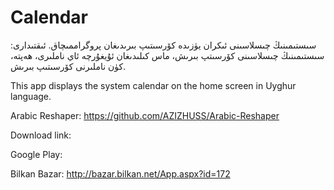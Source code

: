 Calendar
========

سىستىمىنىڭ چىسلاسىنى ئىكران يۈزىدە كۆرسىتىپ بىرىدىغان پروگراممىچاق. 
ئىقتىدارى: سىستىمىنىڭ چىسلاسىنى كۆرسىتپ بىرىش، ماس كىلىدىغان ئۇيغۇرچە ئاي ناملىرى، ھەپتە، كۈن ناملىرنى كۆرسىتىپ بىرىش.

This app displays the system calendar on the home screen in Uyghur language.

Arabic Reshaper:
https://github.com/AZIZHUSS/Arabic-Reshaper

Download link: 

Google Play:

Bilkan Bazar: http://bazar.bilkan.net/App.aspx?id=172
